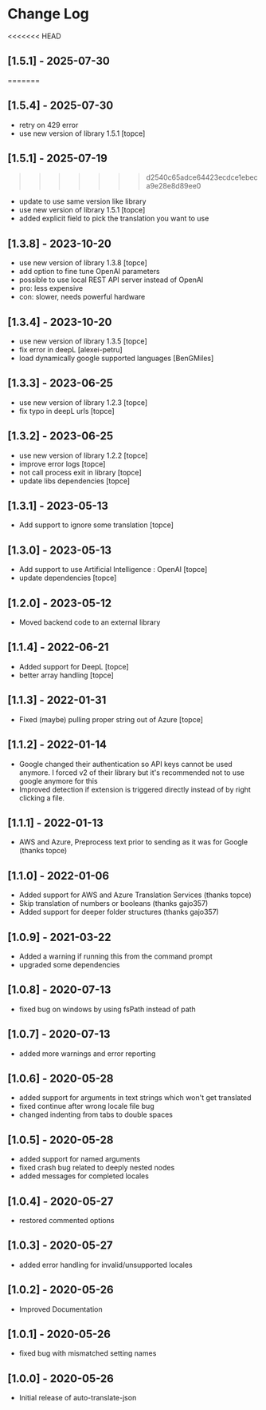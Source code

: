# Change Log

<<<<<<< HEAD
## [1.5.1] - 2025-07-30
=======
## [1.5.4] - 2025-07-30

- retry on 429 error
- use new version of library 1.5.1 [topce]

## [1.5.1] - 2025-07-19
>>>>>>> d2540c65adce64423ecdce1ebeca9e28e8d89ee0

- update to use same version like library
- use new version of library 1.5.1 [topce]
- added explicit field to pick the translation you want to use

## [1.3.8] - 2023-10-20

- use new version of library 1.3.8 [topce]
- add option to fine tune OpenAI parameters
- possible to use local REST API server instead of OpenAI
- pro: less expensive
- con: slower, needs powerful hardware

## [1.3.4] - 2023-10-20

- use new version of library 1.3.5 [topce]
- fix error in deepL [alexei-petru]
- load dynamically google supported languages [BenGMiles]

## [1.3.3] - 2023-06-25

- use new version of library 1.2.3 [topce]
- fix typo in deepL urls [topce]

## [1.3.2] - 2023-06-25

- use new version of library 1.2.2 [topce]
- improve error logs [topce]
- not call process exit in library [topce]
- update libs dependencies [topce]

## [1.3.1] - 2023-05-13

- Add support to ignore some translation [topce]

## [1.3.0] - 2023-05-13

- Add support to use Artificial Intelligence : OpenAI [topce]
- update dependencies [topce]

## [1.2.0] - 2023-05-12

- Moved backend code to an external library

## [1.1.4] - 2022-06-21

- Added support for DeepL [topce]
- better array handling [topce]

## [1.1.3] - 2022-01-31

- Fixed (maybe) pulling proper string out of Azure [topce]

## [1.1.2] - 2022-01-14

- Google changed their authentication so API keys cannot be used anymore. I forced v2 of their library but it's recommended not to use google anymore for this
- Improved detection if extension is triggered directly instead of by right clicking a file.

## [1.1.1] - 2022-01-13

- AWS and Azure, Preprocess text prior to sending as it was for Google (thanks topce)

## [1.1.0] - 2022-01-06

- Added support for AWS and Azure Translation Services (thanks topce)
- Skip translation of numbers or booleans (thanks gajo357)
- Added support for deeper folder structures (thanks gajo357)

## [1.0.9] - 2021-03-22

- Added a warning if running this from the command prompt
- upgraded some dependencies

## [1.0.8] - 2020-07-13

- fixed bug on windows by using fsPath instead of path

## [1.0.7] - 2020-07-13

- added more warnings and error reporting

## [1.0.6] - 2020-05-28

- added support for arguments in text strings which won't get translated
- fixed continue after wrong locale file bug
- changed indenting from tabs to double spaces

## [1.0.5] - 2020-05-28

- added support for named arguments
- fixed crash bug related to deeply nested nodes
- added messages for completed locales

## [1.0.4] - 2020-05-27

- restored commented options

## [1.0.3] - 2020-05-27

- added error handling for invalid/unsupported locales

## [1.0.2] - 2020-05-26

- Improved Documentation

## [1.0.1] - 2020-05-26

- fixed bug with mismatched setting names

## [1.0.0] - 2020-05-26

- Initial release of auto-translate-json
